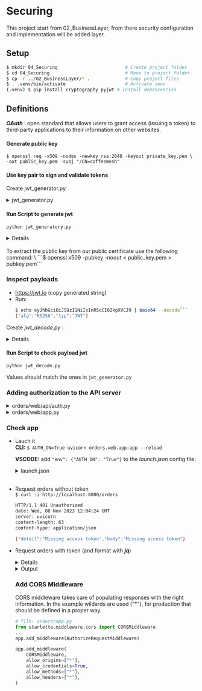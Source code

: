 # Securing 

This project start from 02_BusinessLayer, from there security configuration and implementation will be added.layer.

## Setup

```bash
$ mkdir 04_Securing                         # Create project folder 
$ cd 04_Securing                            # Move to project folder 
$ cp -r ../02_BusinessLayer/* .             # Copy project files
$ . .venv/bin/activate                      # Activate venv
(.venv) $ pip install cryptography pyjwt # Install depencencies
```

## Definitions
***OAuth*** : open standard that allows users to grant access (issuing a token) to
third-party applications to their information on other websites.



#### Generate public key
```
$ openssl req -x509 -nodes -newkey rsa:2048 -keyout private_key.pem \
-out public_key.pem -subj "/CN=coffeemesh"
``````
#### Use key pair to sign and validate tokens
Create jwt_generator.py

<details><summary>jwt_generator.py</summary>

```python
from datetime import datetime, timedelta
from pathlib import Path
import jwt
from cryptography.hazmat.primitives import serialization

def generate_jwt():
    now = datetime.utcnow()
    payload = {
        "iss": "https://auth.coffeemesh.io/",
        "sub": "ec7bbccf-ca89-4af3-82ac-b41e4831a962",
        "aud": "http://127.0.0.1:8000/orders",
        "iat": now.timestamp(),
        "exp": (now + timedelta(hours=24)).timestamp(),
        "scope": "openid",
    }
    private_key_text = Path("private_key.pem").read_text()
    private_key = serialization.load_pem_private_key(
        private_key_text.encode(),
        password=None,
    )
    return jwt.encode(payload=payload, key=private_key, algorithm="RS256")

print(generate_jwt())
```
</details>

#### Run Script to generate jwt
```python jwt_generatory.py```
<details>

```
eyJhbGciOiJSUzI1NiIsInR5cCI6IkpXVCJ9.eyJpc3MiOiJodHRwczovL2F1dGguY29mZmVlbWVzaC5pby8iLCJzdWIiOiJlYzdiYmNjZi1jYTg5LTRhZjMtODJhYy1iNDFlNDgzMWE5NjIiLCJhdWQiOiJodHRwOi8vMTI3LjAuMC4xOjgwMDAvb3JkZXJzIiwiaWF0IjoxNjk5NDQzMTY1LjcyNjMxNywiZXhwIjoxNjk5NTI5NTY1LjcyNjMxNywic2NvcGUiOiJvcGVuaWQifQ.hpfxFqDtFz3KG0RQEoA0hBNyPbegnwKL76ZGuaGeLmdi7l61-MOfasQZzKTp6blYAspjF_E7N4nzd3al2RFMHQH9PGZznAD9_llKaSq3NRzNgOvabMOgCLxEaWKHcNAyiyo3vvlpHVsQjkhi-dH3V1mpiBxu_jA8EqvdU2w76_7YKxZowa38UddTi6UCXSdx6Psg8k_EIQRNklorDU1YLzPUHctdsbhtbNecstlmCWHwLYV_yc-KrlnH62c_4r1RpIBijtR1GW_nEW_nPQ_JE5iOzudZE78wbb3O6-XMWZzbvIfz03sCA1OwPhWnOhXqxdNLZVkHYJVIulkP-bgx9A
```
</details>
</br>
To extract the public key from our public certificate use the following command: \
```$ openssl x509 -pubkey -noout < public_key.pem > pubkey.pem```

### Inspect payloads
- https://jwt.io (copy generated string)
- Run:
    ```bash
    $ echo eyJhbGciOiJSUzI1NiIsInR5cCI6IkpXVCJ9 | base64 --decode```
    {"alg":"RS256","typ":"JWT"}
    ```
Create *jwt_decode.py* :
<details> 

```python
from math import e
import jwt
import sys
from cryptography.x509 import load_pem_x509_certificate
from pathlib import Path

print("Token validation Use: python3 jwt_decode public_key.pem access_token")

public_key_text = Path("public_key.pem").read_text()
public_key = load_pem_x509_certificate(public_key_text.encode("utf-8")).public_key()
access_token = "eyJhbGciOiJSUzI1NiIsInR5cCI6IkpXVCJ9.eyJpc3MiOiJodHRwczovL2F1dGguY29mZmVlbWVzaC5pby8iLCJzdWIiOiJlYzdiYmNjZi1jYTg5LTRhZjMtODJhYy1iNDFlNDgzMWE5NjIiLCJhdWQiOiJodHRwOi8vMTI3LjAuMC4xOjgwMDAvb3JkZXJzIiwiaWF0IjoxNjk5NDQzMTY1LjcyNjMxNywiZXhwIjoxNjk5NTI5NTY1LjcyNjMxNywic2NvcGUiOiJvcGVuaWQifQ.hpfxFqDtFz3KG0RQEoA0hBNyPbegnwKL76ZGuaGeLmdi7l61-MOfasQZzKTp6blYAspjF_E7N4nzd3al2RFMHQH9PGZznAD9_llKaSq3NRzNgOvabMOgCLxEaWKHcNAyiyo3vvlpHVsQjkhi-dH3V1mpiBxu_jA8EqvdU2w76_7YKxZowa38UddTi6UCXSdx6Psg8k_EIQRNklorDU1YLzPUHctdsbhtbNecstlmCWHwLYV_yc-KrlnH62c_4r1RpIBijtR1GW_nEW_nPQ_JE5iOzudZE78wbb3O6-XMWZzbvIfz03sCA1OwPhWnOhXqxdNLZVkHYJVIulkP-bgx9A"

if len(sys.argv) == 1:
    print("No params passed, using defaults")
    print("public_key.pem file : public_key.pem")
    print("access_token : ", access_token)
elif len(sys.argv) == 3:
    public_key_text = Path(sys.argv[1]).read_text()
    public_key = load_pem_x509_certificate(public_key_text.encode("utf-8")).public_key()
    access_token = sys.argv[2]

try:
    decode = jwt.decode(
        access_token,
        key=public_key,
        algorithms=["RS256"],
        audience=["http://127.0.0.1:8000/orders"],
    )
    print(decode)
except Exception as error:
    print("Decoding error : ", error)
```
</details> 

#### Run Script to check payload jwt
```python jwt_decode.py```

Values should match the ones in `jwt_generator.py`

### Adding authorization to the API server

<details><summary>orders/web/api/auth.py</summary>

```python
from pathlib import Path
import jwt
from cryptography.x509 import load_pem_x509_certificate

public_key_text = (Path(__file__).parent / "../../../public_key.pem").read_text()
public_key = load_pem_x509_certificate(public_key_text.encode()).public_key()

def decode_and_validate_token(access_token):
    """
    Validates an access token. If the token is valid, it returns the token payload.
    """
    return jwt.decode(
        access_token,
        key=public_key,
        algorithms=["RS256"],
        audience=["http:/ /127.0.0.1:8000/orders"],
    )
```
</details>

<details><summary>orders/web/app.py</summary>

```python
import os
from pathlib import Path
import yaml
from fastapi import FastAPI
from jwt import (
    ExpiredSignatureError,
    ImmatureSignatureError,
    InvalidAlgorithmError,
    InvalidAudienceError,
    InvalidKeyError,
    InvalidSignatureError,
    InvalidTokenError,
    MissingRequiredClaimError,
)
from starlette import status
from starlette.middleware.base import (
    RequestResponseEndpoint,
    BaseHTTPMiddleware,
)
from starlette.requests import Request
from starlette.responses import Response, JSONResponse
from orders.web.api.auth import decode_and_validate_token

app = FastAPI(debug=True)

class AuthorizeRequestMiddleware(BaseHTTPMiddleware):
    async def dispatch(
        self, request: Request, call_next: RequestResponseEndpoint
    ) -> Response:
        if os.getenv("AUTH_ON", "False") != "True":
            request.state.user_id = "test"
            return await call_next(request)
        if request.url.path in ["/docs/orders", "/openapi/orders.json"]:
            return await call_next(request)
        if request.method == "OPTIONS":
            return await call_next(request)

        bearer_token = request.headers.get("Authorization")
        if not bearer_token:
            return JSONResponse(
                status_code=status.HTTP_401_UNAUTHORIZED,
                content={
                    "detail": "Missing access token",
                    "body": "Missing access token",
                },
            )
        try:
            auth_token = bearer_token.split(" ")[1].strip()
            token_payload = decode_and_validate_token(auth_token)
        except (
            ExpiredSignatureError,
            ImmatureSignatureError,
            InvalidAlgorithmError,
            InvalidAudienceError,
            InvalidKeyError,
            InvalidSignatureError,
            InvalidTokenError,
            MissingRequiredClaimError,
        ) as error:
            return JSONResponse(
                status_code=status.HTTP_401_UNAUTHORIZED,
                content={"detail": str(error), "body": str(error)},
            )
        else:
            request.state.user_id = token_payload["sub"]
        return await call_next(request)
app.add_middleware(AuthorizeRequestMiddleware)
app.add_middleware(
    CORSMiddleware,
    allow_origins=["*"],
    allow_credentials=True,
    allow_methods=["*"],
    allow_headers=["*"],
)
from orders.web.api import api
```
</details>



### Check app
- Lauch it \
    **CLI:** ```$ AUTH_ON=True uvicorn orders.web.app:app --reload```

    **VSCODE:** add ```"env": {"AUTH_ON": "True"}``` to the *launch.json* config file:
    <details><summary>launch.json</summary>
    ```JSON
        "configurations": [
        {
            "name": "Python: Current File",
            "type": "python",
            "request": "launch",
            "program": "${file}",
            "console": "integratedTerminal",
            "justMyCode": true,
            "env": {
                "AUTH_ON": "True"
            }
        },
    ```
    </details>
    </br>
- Request orders without token \
```$ curl -i http://localhost:8000/orders```
    ```bash
    HTTP/1.1 401 Unauthorized
    date: Wed, 08 Nov 2023 12:04:24 GMT
    server: uvicorn
    content-length: 63
    content-type: application/json

    {"detail":"Missing access token","body":"Missing access token"}
    ```

- Request orders with token (and format with ***jq***)
    <details>

    ```bash
    $ curl http://127.0.0.1:8000/orders -H 'Authorization: Bearerey JhbGciOiJSUzI1NiIsInR5cCI6IkpXVCJ9.eyJpc3MiOiJodHRwczovL2F1dGguY29mZmVlbWVzaC5pby8iLCJzdWIiOiJlYzdiYmNjZi1jYTg5LTRhZjMtODJhYy1iNDFlNDgzMWE5NjIiLCJhdWQiOiJodHRwOi8vMTI3LjAuMC4xOjgwMDAvb3JkZXJzIiwiaWF0IjoxNjk5NDQzMTY1LjcyNjMxNywiZXhwIjoxNjk5NTI5NTY1LjcyNjMxNywic2NvcGUiOiJvcGVuaWQifQ.hpfxFqDtFz3KG0RQEoA0hBNyPbegnwKL76ZGuaGeLmdi7l61-MOfasQZzKTp6blYAspjF_E7N4nzd3al2RFMHQH9PGZznAD9_llKaSq3NRzNgOvabMOgCLxEaWKHcNAyiyo3vvlpHVsQjkhi-dH3V1mpiBxu_jA8EqvdU2w76_7YKxZowa38UddTi6UCXSdx6Psg8k_EIQRNklorDU1YLzPUHctdsbhtbNecstlmCWHwLYV_yc-KrlnH62c_4r1RpIBijtR1GW_nEW_nPQ_JE5iOzudZE78wbb3O6-XMWZzbvIfz03sCA1OwPhWnOhXqxdNLZVkHYJVIulkP-bgx9A
    ' | jq
    ```
    </details>
    <details><summary>Output</summary>

    ```json
    {
        "orders": [
            {
            "order": [
                {
                "product": "capuccino",
                "size": "big",
                "quantity": 1
                },
                {
                "product": "latte",
                "size": "medium",
                "quantity": 2
                }
            ],
            "id": "07eae3cb-c73d-4733-b258-cc2d3f4776cf",
            "created": "2023-11-06T16:47:07.812091",
            "status": "created"
            },
            {
            "order": [
                {
                "product": "string",
                "size": "small",
                "quantity": 1
                }
            ],
            "id": "b96d8e0d-f954-4b1e-8c1d-9030b75dd306",
            "created": "2023-11-06T16:48:06.022688",
            "status": "created"
            }
        ]
    }
    ```
    </details>

    ### Add CORS Middleware
    CORS middleware takes care of populating responses with the right information.
    In the example wildards are used ("*"), for production that should be defined in a proper way.

    ```python
    # file: orders/app.py
    from starlette.middleware.cors import CORSMiddleware
    ...
    app.add_middleware(AuthorizeRequestMiddleware)

    app.add_middleware(
        CORSMiddleware,
        allow_origins=["*"],
        allow_credentials=True,
        allow_methods=["*"],
        allow_headers=["*"],
    )
    ```


